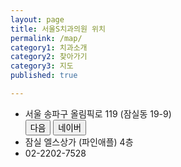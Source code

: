 ```yaml
---
layout: page
title: 서울S치과의원 위치
permalink: /map/
category1: 치과소개
category2: 찾아가기
category3: 지도
published: true

---
```

<div class="row d-flex justify-content-center" id="info">


<div class="col-12">
  <ul>
  <li>서울 송파구 올림픽로 119 (잠실동 19-9) <div class="btn-group btn-group-sm" role="group"><a href="http://kko.to/pq9Y9r00H" target="_blank"><button>다음</button></a> <a href="http://naver.me/GhtovIuK" target="_blank"><button>네이버</button></a></div></li>
  <li>잠실 엘스상가 (파인애플) 4층</li>
  <li>02-2202-7528</li>
  </ul>
</div>

<div class="col-12">

<!-- * 카카오맵 - 지도퍼가기 -->
<!-- 1. 지도 노드 -->
<div id="daumRoughmapContainer1558183712105" class="root_daum_roughmap root_daum_roughmap_landing"></div>

<!--
	2. 설치 스크립트
	* 지도 퍼가기 서비스를 2개 이상 넣을 경우, 설치 스크립트는 하나만 삽입합니다.
-->
<script charset="UTF-8" class="daum_roughmap_loader_script" src="https://ssl.daumcdn.net/dmaps/map_js_init/roughmapLoader.js"></script>

<!-- 3. 실행 스크립트 -->
<script charset="UTF-8">
	new daum.roughmap.Lander({
		"timestamp" : "1558183712105",
		"key" : "tj5c"
	}).render();
</script>

</div>
</div>
